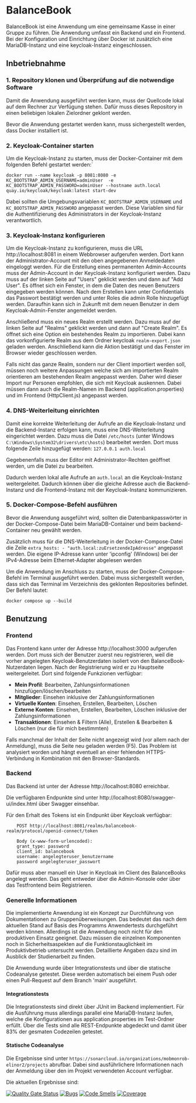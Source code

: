 # BalanceBook

BalanceBook ist eine Anwendung um eine gemeinsame Kasse in einer Gruppe zu führen. 
Die Anwendung umfasst ein Backend und ein Frontend. Bei der Konfiguration und Einrichtung über Docker ist zusätzlich eine MariaDB-Instanz und eine keycloak-Instanz eingeschlossen.

## Inbetriebnahme
### 1. Repository klonen und Überprüfung auf die notwendige Software
Damit die Anwendung ausgeführt werden kann, muss der Quellcode lokal auf dem Rechner zur Verfügung stehen. Dafür muss dieses Repository in einen beliebigen lokalen Zielordner geklont werden.

Bevor die Anwendung gestartet werden kann, muss sichergestellt werden, dass Docker installiert ist.

### 2. Keycloak-Container starten


Um die Keycloak-Instanz zu starten, muss der Docker-Container mit dem folgenden Befehl gestartet werden:`

```
docker run --name keycloak -p 8081:8080 -e KC_BOOTSTRAP_ADMIN_USERNAME=adminUser  -e KC_BOOTSTRAP_ADMIN_PASSWORD=adminUser --hostname auth.local quay.io/keycloak/keycloak:latest start-dev
```
Dabei sollten die Umgebungsvariablen `KC_BOOTSTRAP_ADMIN_USERNAME` und `KC_BOOTSTRAP_ADMIN_PASSWORD` angepasst werden. Diese Variablen sind für die Authentifizierung des Administrators in der Keycloak-Instanz verantwortlich.

### 3. Keycloak-Instanz konfigurieren
Um die Keycloak-Instanz zu konfigurieren, muss die URL http://localhost:8081 in einem Webbrowser aufgerufen werden. Dort kann der Administrator-Account mit den oben angegebenen Anmeldedaten eingeloggt werden.
Für die Erstellung eines permanenten Admin-Accounts muss der Admin-Account in der Keycloak-Instanz konfiguriert werden. Dazu muss auf der linken Seite auf "Users" geklickt werden und dann auf "Add User". Es öffnet sich ein Fenster, in dem die Daten des neuen Benutzers eingegeben werden können. Nach dem Erstellen kann unter Confidentials das Passwort bestätigt werden und unter Roles die admin Rolle hinzugefügt werden. Daraufhin kann sich in Zukunft mit dem neuen Benutzer in dem Keycloak-Admin-Fenster angemeldet werden.

Anschließend muss ein neues Realm erstellt werden. Dazu muss auf der linken Seite auf "Realms" geklickt werden und dann auf "Create Realm". Es öffnet sich eine Option ein bestehendes Realm zu importieren. Dabei kann das vorkonfigurierte Realm aus dem Ordner keycloak `realm-export.json` geladen werden. 
Anschließend kann die Aktion bestätigt und das Fenster im Browser wieder geschlossen werden.

Falls nicht das ganze Realm, sondern nur der Client importiert werden soll, müssen noch weitere Anpassungen welche sich am importierten Realm orientieren am bestehenden Realm angepasst werden. Daher wird dieser Import nur Personen empfohlen, die sich mit Keycloak auskennen. Dabei müssen dann auch die Realm-Namen im Backend (application.properties) und im Frontend (HttpClient.js) angepasst werden.

### 4. DNS-Weiterleitung einrichten

Damit eine korrekte Weiterleitung der Aufrufe an die Keycloak-Instanz und die Backend-Instanz erfolgen kann, muss eine DNS-Weiterleitung eingerichtet werden. Dazu muss die Datei `/etc/hosts` (unter Windows `C:\Windows\System32\drivers\etc\hosts`) bearbeitet werden. Dort muss folgende Zeile hinzugefügt werden:
`127.0.0.1 auth.local`

Gegebenenfalls muss der Editor mit Administrator-Rechten geöffnet werden, um die Datei zu bearbeiten.

Dadurch werden lokal alle Aufrufe an `auth.local` an die Keycloak-Instanz weitergeleitet. Dadurch können über die gleiche Adresse auch die Backend-Instanz und die Frontend-Instanz mit der Keycloak-Instanz kommunizieren.

### 5. Docker-Compose-Befehl ausführen
Bevor die Anwendung ausgeführt wird, sollten die Datenbankpasswörter in der Docker-Compose-Datei beim MariaDB-Container und beim backend-Container neu gewählt werden.

Zusätzlich muss für die DNS-Weiterleitung in der Docker-Compose-Datei die Zeile `extra_hosts: - "auth.local:zuErsetzendeIpAdresse"` angepasst werden. Die eigene IP-Adresse kann unter 'ipconfig' (Windows) bei der IPv4-Adresse beim Ethernet-Adapter abgelesen werden

Um die Anwendung im Anschluss zu starten, muss der Docker-Compose-Befehl im Terminal ausgeführt werden. 
Dabei muss sichergestellt werden, dass sich das Terminal im Verzeichnis des geklonten Repositories befindet. Der Befehl lautet:

`docker compose up --build`

## Benutzung

### Frontend
Das Frontend kann unter der Adresse http://localhost:3000 aufgerufen werden. Dort muss sich der Benutzer zuerst neu registrieren, weil die vorher angelegten Keycloak-Benutzerdaten isoliert von den BalanceBook-Nutzerdaten liegen. Nach der Registrierung wird er zu Hauptseite weitergeleitet. Dort sind folgende Funkzionen verfügbar:
- **Mein Profil**: Bearbeiten, Zahlungsinformationen hinzufügen/löschen/bearbeiten
- **Mitglieder**: Einsehen inklusive der Zahlungsinformationen
- **Virtuelle Konten**: Einsehen, Erstellen, Bearbeiten, Löschen
- **Externe Konten**: Einsehen, Erstellen, Bearbeiten, Löschen inklusive der Zahlungsinformationen
- **Transaktionen**: Einsehen & Filtern (Alle), Erstellen & Bearbeiten & Löschen (nur die für mich bestimmten)

Falls manchmal der Inhalt der Seite nicht angezeigt wird (vor allem nach der Anmeldung), muss die Seite neu geladen werden (F5). Das Problem ist analysiert worden und hängt eventuell an einer fehlenden HTTPS-Verbindung in Kombination mit den Browser-Standards.

### Backend
Das Backend ist unter der Adresse http://localhost:8080 erreichbar. 

Die verfügbaren Endpunkte sind unter http://localhost:8080/swagger-ui/index.html über Swagger einsehbar.

Für den Erhalt des Tokens ist ein Endpunkt über Keycloak verfügbar:
```   
    POST http://localhost:8081/realms/balancebook-realm/protocol/openid-connect/token
	
    Body (x-www-form-urlencoded):
	grant_type: password
	client_id: balancebook
	username: angelegteruser_benutzername
	password angelegteruser_passwort
```
Dafür muss aber manuell ein User in Keycloak im Client des BalanceBooks angelegt werden. Das geht entweder über die Admin-Konsole oder über das Testfrontend beim Registrieren.

### Generelle Informationen
Die implementierte Anwendung ist ein Konzept zur Durchführung von Dokumentationen zu Gruppenüberweisungen. Das bedeutet das nach dem aktuellen Stand auf Basis des Programms Anwendertests durchgeführt werden können. Allerdings ist die Anwendung noch nicht für den produktiven Einsatz geeignet. Dazu müssen die einzelnen Komponenten noch in Sicherheitsaspekten auf die Funktionstauglichkeit im Produktivbetrieb untersucht werden. Detaillierte Angaben dazu sind im Ausblick der Studienarbeit zu finden.

Die Anwendung wurde über Integrationstests und über die statische Codeanalyse getestet. Diese werden automatisch bei einem Push oder einen Pull-Request auf dem Branch 'main' ausgeführt.

#### Integrationstests
Die Integrationstests sind direkt über JUnit im Backend implementiert. Für die Ausführung muss allerdings parallel eine MariaDB-Instanz laufen, welche die Konfigurationen aus application.properties im Test-Ordner erfüllt. Über die Tests sind alle REST-Endpunkte abgedeckt und damit über 83% der gesmaten Codezeilen getestet. 

#### Statische Codeanalyse
Die Ergebnisse sind unter `https://sonarcloud.io/organizations/mobmonrob-elinor2/projects` abrufbar. Dabei sind ausführlichere Informationen nach der Anmeldung über den im Projekt verwendeten Account verfügbar.

Die aktuellen Ergebnisse sind:

[![Quality Gate Status](https://sonarcloud.io/api/project_badges/measure?project=mobmonrob-elinor2_mobmonrob-elinor2&metric=alert_status)](https://sonarcloud.io/summary/new_code?id=mobmonrob-elinor2_mobmonrob-elinor2)
[![Bugs](https://sonarcloud.io/api/project_badges/measure?project=mobmonrob-elinor2_mobmonrob-elinor2&metric=bugs)](https://sonarcloud.io/summary/new_code?id=mobmonrob-elinor2_mobmonrob-elinor2)
[![Code Smells](https://sonarcloud.io/api/project_badges/measure?project=mobmonrob-elinor2_mobmonrob-elinor2&metric=code_smells)](https://sonarcloud.io/summary/new_code?id=mobmonrob-elinor2_mobmonrob-elinor2)
[![Coverage](https://sonarcloud.io/api/project_badges/measure?project=mobmonrob-elinor2_mobmonrob-elinor2&metric=coverage)](https://sonarcloud.io/summary/new_code?id=mobmonrob-elinor2_mobmonrob-elinor2)

